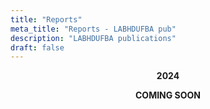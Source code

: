 ```yaml
---
title: "Reports"
meta_title: "Reports - LABHDUFBA pub"
description: "LABHDUFBA publications"
draft: false
---
```


<div style="text-align: center;">

**2024**

**COMING SOON**

</div>

<!--

## 2024

<div style="text-align: justify;">

- The report analyzes the dissemination of  disinformation and conspiracy theories related to the floods in Rio Grande do Sul within far-right groups and channels on Telegram. As a result, we present a classification of the main themes and arguments that underpin these narratives, along with a mapping of key spokespersons involved in disseminating fake news. Additionally, we examine the multiplatform ecosystem of disinformation and radicalization, highlighting the migration of content posted on Telegram to more mainstream networks such as YouTube, Instagram, and Twitter.

</div>


<div style="text-align: center;">

[**Click to access Report on misinformation related to the floods in Rio Grande do Sul**](https://drive.google.com/file/d/1tckxBCix13I9gA_UNIW-RKpyyebZuo-Q/view?usp=sharing)

</div>

<div style="text-align: justify;">

- The report describes the spread of misinformation and conspiracy theories related to vaccination within extremist groups and channels on Telegram. As a result, we present a preliminary classification of themes, arguments, and spokespersons, along with the connection of content posted on Telegram to the broader multiplatform ecosystem of other networks like YouTube and Twitter.

</div>

<div style="text-align: center;">

[**Click to access Report on misinformation and conspiracy theories related to vaccination**](https://drive.google.com/file/d/1OWrhQFYah651cyMC0IfQ-Wgrc8I06xH2/view?usp=sharing)

</div>

## 2023

<div style="text-align: justify;">

- In light of the severe attack on democracy carried out by far-right militants on **January 8, 2023**, the team conducted an analysis of some of the communications transmitted by the organizers, participants, and supporters of the coup acts, in 228 groups and 437 channels on the Telegram app.

</div>


<div style="text-align: center;">

[**Click to access Report 04**](https://drive.google.com/file/d/19Ku5YeQY6gK4vgIm8_ODGLiijc9d2jV5/view?usp=sharing)

</div>


## 2022

<div style="text-align: justify;">

- The purpose of the report is to highlight relevant points in the dynamics of messages from extremist groups and channels in Brazil, analyzing the broader multiplatform ecosystem that has, in Telegram, an anchor for the organized dissemination of content. The analysis covers the time span from **January to June 2022** and emphasizes the possible blocking of Telegram by a Supreme Federal Court decision.
</div>

<div style="text-align: center;">

[**Click to access Report 01**](https://drive.google.com/file/d/18yztt8v4Qi4P2D_Xa-kCex2Nt4MRG9bT/view?usp=sharing)

</div>

<div style="text-align: justify;">

- The second report presents preliminary results of the research "Digital Democracy: Analysis of Disinformation Ecosystems on Telegram during the 2022 Brazilian Electoral Process," highlighting relevant points observed between **August 1 and September 15, 2022**. Telegram continues to be an anchor for the dissemination of disinformation on various topics, fostering political radicalization processes, and taking a leading role in this year's elections.

</div>

<div style="text-align: center;">

[**Click to access Report 02**](https://drive.google.com/file/d/1cEjfyGhqlQ5ET_5j4hWcWPXtMiWsDZmE/view?usp=sharing)

</div>

<div style="text-align: justify;">

- In this third report, we highlight analyses from **September 30 to November 15, 2022**. As pointed out in previous reports, Telegram has served as the backbone of a multiplatform ecosystem of disinformation and radicalization, and during the 2022 elections, it hosted the organization of anti-democratic movements.

</div>

<div style="text-align: center;">

[**Click to access Report 03**](https://drive.google.com/file/d/1yYkKNbtSIfkr1Uxk9daf_zmVVGwfnEy1/view?usp=sharing)

</div>

-->